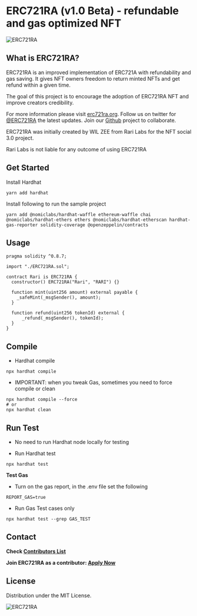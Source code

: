 # ERC721RA (v1.0 Beta) - refundable and gas optimized NFT

![ERC721RA](https://raw.githubusercontent.com/rarilabs/ERC721RA/main/assets/erc721ra-small.png)

## What is ERC721RA?

ERC721RA is an improved implementation of ERC721A with refundability and gas saving. It gives NFT owners freedom to return minted NFTs and get refund within a given time.

The goal of this project is to encourage the adoption of ERC721RA NFT and improve creators credibility.

For more information please visit [erc721ra.org](https://erc721ra.org). Follow us on twitter for [@ERC721RA](https://twitter.com/erc721ra) the latest updates. Join our [Github](https://github.com/erc721ra) project to collaborate.

ERC721RA was initially created by WIL ZEE from Rari Labs for the NFT social 3.0 project.

Rari Labs is not liable for any outcome of using ERC721RA

## Get Started

Install Hardhat

```
yarn add hardhat

```

Install following to run the sample project

```
yarn add @nomiclabs/hardhat-waffle ethereum-waffle chai @nomiclabs/hardhat-ethers ethers @nomiclabs/hardhat-etherscan hardhat-gas-reporter solidity-coverage @openzeppelin/contracts
```

## Usage

```
pragma solidity ^0.8.7;

import "./ERC721RA.sol";

contract Rari is ERC721RA {
  constructor() ERC721RA("Rari", "RARI") {}

  function mint(uint256 amount) external payable {
    _safeMint(_msgSender(), amount);
  }

  function refund(uint256 tokenId) external {
      _refund(_msgSender(), tokenId);
  }
}

```

## Compile

- Hardhat compile

```
npx hardhat compile
```

- IMPORTANT: when you tweak Gas, sometimes you need to force compile or clean

```
npx hardhat compile --force
# or
npx hardhat clean
```

## Run Test

- No need to run Hardhat node locally for testing

- Run Hardhat test

```
npx hardhat test
```

**Test Gas**

- Turn on the gas report, in the .env file set the following

```
REPORT_GAS=true
```

- Run Gas Test cases only

```
npx hardhat test --grep GAS_TEST
```

## Contact

**Check [Contributors List](https://github.com/ERC721RA/.github/blob/main/profile/README.md)**

**Join ERC721RA as a contributor: [Apply Now](https://forms.gle/32uiJ6d7e8McddaK6)**

## License

Distribution under the MIT License.

![ERC721RA](https://raw.githubusercontent.com/rarilabs/ERC721RA/main/assets/erc721ra-banner.png)
